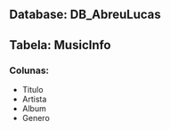 ## Database: DB_AbreuLucas 

## Tabela: MusicInfo

### Colunas: 
- Titulo
- Artista
- Album
- Genero 
